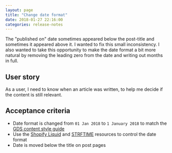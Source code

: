 ```yaml
---
layout: page   
title: "Change date format"
date: 2018-01-27 22:16:00  
categories: release-notes
---
```


The "published on" date sometimes appeared below the post-title and sometimes it appeared above it. I wanted to fix this small inconsistency. I also wanted to take this opportunity to make the date format a bit more natural by removing the leading zero from the date and writing out months in full.

## User story

As a user, I need to know when an article was written, to help me decide if the content is still relevant.

## Acceptance criteria

- Date format is changed from `01 Jan 2018` to `1 January 2018` to match the [GDS content style guide](https://www.gov.uk/guidance/style-guide/a-to-z-of-gov-uk-style#dates)
- Use the [Shopify Liquid](https://shopify.github.io/liquid/filters/date/) and [STRFTIME](http://strftime.net/) resources to control the date format
- Date is moved below the title on post pages
